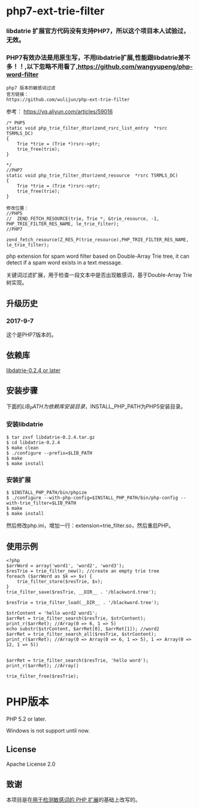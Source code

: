 # php7-ext-trie-filter
### libdatrie 扩展官方代码没有支持PHP7，所以这个项目本人试验过，无效。
### PHP7有效办法是用原生写，不用libdatrie扩展,性能跟libdatrie差不多！！,以下忽略不用看了,https://github.com/wangyupeng/php-word-filter

```
php7 版本的敏感词过滤
官方链接：
https://github.com/wulijun/php-ext-trie-filter
```
参考：
https://yq.aliyun.com/articles/59016

```
/* PHP5
static void php_trie_filter_dtor(zend_rsrc_list_entry  *rsrc TSRMLS_DC)
{
	Trie *trie = (Trie *)rsrc->ptr;
	trie_free(trie);
}

*/
//PHP7
static void php_trie_filter_dtor(zend_resource  *rsrc TSRMLS_DC)
{
	Trie *trie = (Trie *)rsrc->ptr;
	trie_free(trie);
}
```


```
修改位置：
//PHP5
//	ZEND_FETCH_RESOURCE(trie, Trie *, &trie_resource, -1, PHP_TRIE_FILTER_RES_NAME, le_trie_filter);
//PHP7
	zend_fetch_resource(Z_RES_P(trie_resource),PHP_TRIE_FILTER_RES_NAME, le_trie_filter);
```




php extension for spam word filter based on Double-Array Trie tree, it can detect if a spam word exists in a text message.

关键词过滤扩展，用于检查一段文本中是否出现敏感词，基于Double-Array Trie 树实现。

## 升级历史

### 2017-9-7
这个是PHP7版本的。

## 依赖库

[libdatrie-0.2.4 or later](http://linux.thai.net/~thep/datrie/datrie.html)

## 安装步骤

下面的$LIB_PATH为依赖库安装目录，$INSTALL_PHP_PATH为PHP5安装目录。

### 安装libdatrie
    $ tar zxvf libdatrie-0.2.4.tar.gz
    $ cd libdatrie-0.2.4
    $ make clean
    $ ./configure --prefix=$LIB_PATH
    $ make
    $ make install

### 安装扩展   
    $ $INSTALL_PHP_PATH/bin/phpize
    $ ./configure --with-php-config=$INSTALL_PHP_PATH/bin/php-config --with-trie_filter=$LIB_PATH
    $ make
    $ make install

然后修改php.ini，增加一行：extension=trie_filter.so，然后重启PHP。

## 使用示例
	<?php
	$arrWord = array('word1', 'word2', 'word3');
	$resTrie = trie_filter_new(); //create an empty trie tree
	foreach ($arrWord as $k => $v) {
    	trie_filter_store($resTrie, $v);
	}
	trie_filter_save($resTrie, __DIR__ . '/blackword.tree');

	$resTrie = trie_filter_load(__DIR__ . '/blackword.tree');

	$strContent = 'hello word2 word1';
	$arrRet = trie_filter_search($resTrie, $strContent);
	print_r($arrRet); //Array(0 => 6, 1 => 5)
	echo substr($strContent, $arrRet[0], $arrRet[1]); //word2
	$arrRet = trie_filter_search_all($resTrie, $strContent);
	print_r($arrRet); //Array(0 => Array(0 => 6, 1 => 5), 1 => Array(0 => 12, 1 => 5))
	

	$arrRet = trie_filter_search($resTrie, 'hello word');
	print_r($arrRet); //Array()

	trie_filter_free($resTrie);

# PHP版本

PHP 5.2 or later.

Windows is not support until now.

## License

Apache License 2.0

## 致谢

本项目是在[用于检测敏感词的 PHP 扩展](http://blog.anbutu.com/php/php-ext-trie-filter)的基础上改写的。

